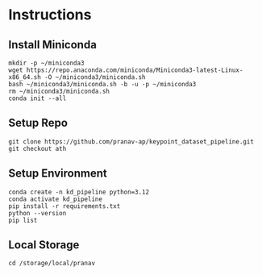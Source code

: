 # Instructions

## Install Miniconda

```commandline
mkdir -p ~/miniconda3
wget https://repo.anaconda.com/miniconda/Miniconda3-latest-Linux-x86_64.sh -O ~/miniconda3/miniconda.sh
bash ~/miniconda3/miniconda.sh -b -u -p ~/miniconda3
rm ~/miniconda3/miniconda.sh
conda init --all
```

## Setup Repo

```commandline
git clone https://github.com/pranav-ap/keypoint_dataset_pipeline.git
git checkout ath
```

## Setup Environment

```commandline
conda create -n kd_pipeline python=3.12
conda activate kd_pipeline 
pip install -r requirements.txt
python --version
pip list
```

## Local Storage

```commandline
cd /storage/local/pranav
```